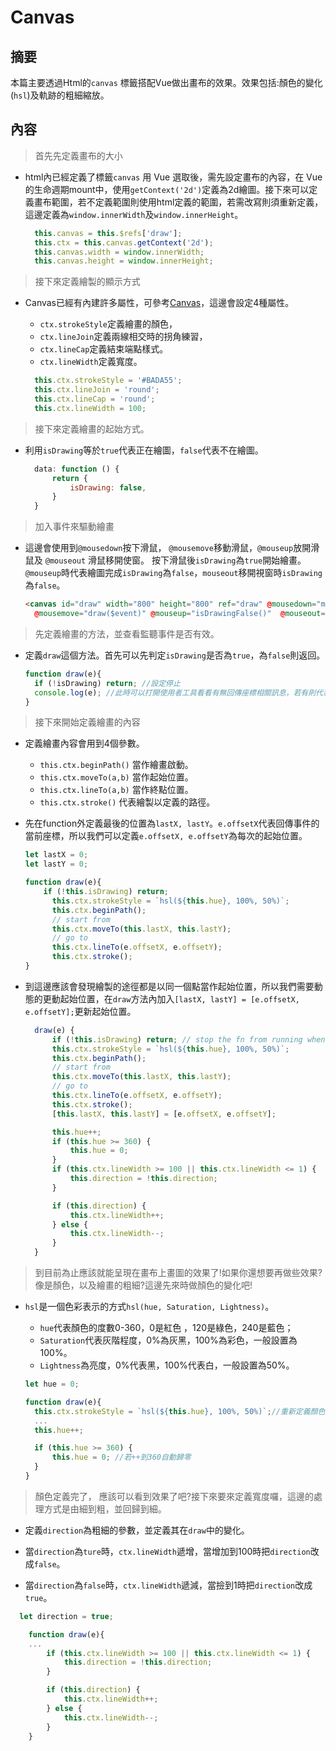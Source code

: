 # Canvas

##  摘要

本篇主要透過Html的`canvas` 標籤搭配Vue做出畫布的效果。效果包括:顏色的變化(`hsl`)及軌跡的粗細縮放。

## 內容

> 首先先定義畫布的大小

- html內已經定義了標籤`canvas` 用 Vue 選取後，需先設定畫布的內容，在 Vue的生命週期mount中，使用`getContext('2d')`定義為2d繪圖。接下來可以定義畫布範圍，若不定義範圍則使用html定義的範圍，若需改寫則須重新定義，這邊定義為`window.innerWidth`及`window.innerHeight`。

  ```javascript
    this.canvas = this.$refs['draw'];
    this.ctx = this.canvas.getContext('2d');
    this.canvas.width = window.innerWidth;
    this.canvas.height = window.innerHeight;
  ```

> 接下來定義繪製的顯示方式

- Canvas已經有內建許多屬性，可參考[Canvas](http://www.w3school.com.cn/tags/html_ref_canvas.asp)，這邊會設定4種屬性。

  - `ctx.strokeStyle`定義繪畫的顏色，
  - `ctx.lineJoin`定義兩線相交時的拐角練習，
  - `ctx.lineCap`定義結束端點樣式。
  - `ctx.lineWidth`定義寬度。

  ```javascript
    this.ctx.strokeStyle = '#BADA55';
    this.ctx.lineJoin = 'round';
    this.ctx.lineCap = 'round';
    this.ctx.lineWidth = 100;
  ```

> 接下來定義繪畫的起始方式。

- 利用`isDrawing`等於`true`代表正在繪圖，`false`代表不在繪圖。

  ```javascript
    data: function () {
        return {
            isDrawing: false,
        }
    }
  ```

> 加入事件來驅動繪畫

- 這邊會使用到`@mousedown`按下滑鼠， `@mousemove`移動滑鼠，`@mouseup`放開滑鼠及 `@mouseout` 滑鼠移開使窗。
按下滑鼠後`isDrawing`為`true`開始繪畫。`@mouseup`時代表繪圖完成`isDrawing`為`false`，`mouseout`移開視窗時`isDrawing`為`false`。

  ```html
  <canvas id="draw" width="800" height="800" ref="draw" @mousedown="mousedownAction($event)"
    @mousemove="draw($event)" @mouseup="isDrawingFalse()"  @mouseout="isDrawingFalse()"></canvas>
  ```

> 先定義繪畫的方法，並查看監聽事件是否有效。

- 定義`draw`這個方法。首先可以先判定`isDrawing`是否為`true`，為`false`則返回。

  ```javascript
  function draw(e){
    if (!isDrawing) return; //設定停止
    console.log(e); //此時可以打開使用者工具看看有無回傳座標相關訊息，若有則代表到目前為止皆為成功!
  }
  ```

> 接下來開始定義繪畫的內容

- 定義繪畫內容會用到4個參數。

  - `this.ctx.beginPath()` 當作繪畫啟動。
  - `this.ctx.moveTo(a,b)` 當作起始位置。
  - `this.ctx.lineTo(a,b)` 當作終點位置。
  - `this.ctx.stroke()` 代表繪製以定義的路徑。

- 先在function外定義最後的位置為`lastX, lastY`。`e.offsetX`代表回傳事件的當前座標，所以我們可以定義`e.offsetX, e.offsetY`為每次的起始位置。

  ```javascript
  let lastX = 0;
  let lastY = 0;

  function draw(e){
      if (!this.isDrawing) return;
        this.ctx.strokeStyle = `hsl(${this.hue}, 100%, 50%)`;
        this.ctx.beginPath();
        // start from
        this.ctx.moveTo(this.lastX, this.lastY);
        // go to
        this.ctx.lineTo(e.offsetX, e.offsetY);
        this.ctx.stroke();
  }

  ```

- 到這邊應該會發現繪製的途徑都是以同一個點當作起始位置，所以我們需要動態的更動起始位置，在`draw`方法內加入`[lastX, lastY] = [e.offsetX, e.offsetY];`更新起始位置。

  ```javascript
    draw(e) {
        if (!this.isDrawing) return; // stop the fn from running when they are not moused down
        this.ctx.strokeStyle = `hsl(${this.hue}, 100%, 50%)`;
        this.ctx.beginPath();
        // start from
        this.ctx.moveTo(this.lastX, this.lastY);
        // go to
        this.ctx.lineTo(e.offsetX, e.offsetY);
        this.ctx.stroke();
        [this.lastX, this.lastY] = [e.offsetX, e.offsetY];

        this.hue++;
        if (this.hue >= 360) {
            this.hue = 0;
        }
        if (this.ctx.lineWidth >= 100 || this.ctx.lineWidth <= 1) {
            this.direction = !this.direction;
        }

        if (this.direction) {
            this.ctx.lineWidth++;
        } else {
            this.ctx.lineWidth--;
        }
    }
  ```

> 到目前為止應該就能呈現在畫布上畫圖的效果了!如果你還想要再做些效果?像是顏色，以及繪畫的粗細?這邊先來時做顏色的變化吧!

- `hsl`是一個色彩表示的方式`hsl(hue, Saturation, Lightness)`。

  - `hue`代表顏色的度數0-360，0是紅色 ，120是綠色，240是藍色；
  - `Saturation`代表灰階程度，0%為灰黑，100%為彩色，一般設置為100%。
  - `Lightness`為亮度，0%代表黑，100%代表白，一般設置為50%。

  ```javascript
  let hue = 0;

  function draw(e){
    this.ctx.strokeStyle = `hsl(${this.hue}, 100%, 50%)`;//重新定義顏色
    ...
    this.hue++;

    if (this.hue >= 360) {
        this.hue = 0; //若++到360自動歸零
    }
  }
  ```

> 顏色定義完了， 應該可以看到效果了吧?接下來要來定義寬度囉，這邊的處理方式是由細到粗，並回歸到細。

- 定義`direction`為粗細的參數，並定義其在`draw`中的變化。

- 當`direction`為`ture`時，`ctx.lineWidth`遞增，當增加到100時把`direction`改成`false`。

- 當`direction`為`false`時，`ctx.lineWidth`遞減，當撿到1時把`direction`改成`true`。

```javascript
  let direction = true;

    function draw(e){
    ...
        if (this.ctx.lineWidth >= 100 || this.ctx.lineWidth <= 1) {
            this.direction = !this.direction;
        }

        if (this.direction) {
            this.ctx.lineWidth++;
        } else {
            this.ctx.lineWidth--;
        }
    }
```
